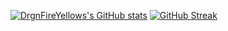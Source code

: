 [![DrgnFireYellows's GitHub stats](https://github-readme-stats.vercel.app/api?username=drgnfireyellow)](https://github.com/anuraghazra/github-readme-stats)
[![GitHub Streak](https://github-readme-streak-stats.herokuapp.com?user=DrgnFireYellow)](https://git.io/streak-stats)

